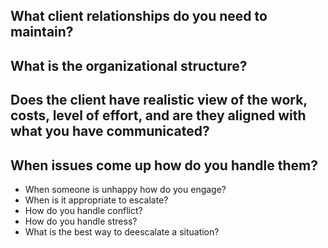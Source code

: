 ## What client relationships do you need to maintain? 

## What is the organizational structure? 

## Does the client have realistic view of the work, costs, level of effort, and are they aligned with what you have communicated? 

## When issues come up how do you handle them? 

- When someone is unhappy how do you engage?
- When is it appropriate to escalate?
- How do you handle conflict?
- How do you handle stress?
- What is the best way to deescalate a situation?

